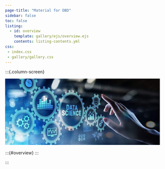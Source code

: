 ```yaml
---
page-title: "Material for DBD"
sidebar: false
toc: false
listing:
  - id: overview
    template: gallery/ejs/overview.ejs
    contents: listing-contents.yml
css: 
 - index.css
 - gallery/gallery.css
---
```


:::{.column-screen}

![](img/header.jpeg)


:::{#overview}
:::

:::
